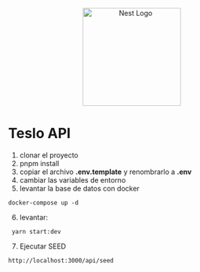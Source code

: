 <p align="center">
  <a href="http://nestjs.com/" target="blank"><img src="https://nestjs.com/img/logo-small.svg" width="200" alt="Nest Logo" /></a>
</p>

# Teslo API
1. clonar el proyecto
2. pnpm install
3. copiar el archivo __.env.template__ y renombrarlo a __.env__
4. cambiar las variables de entorno
5. levantar la base de datos con docker
```
docker-compose up -d
```
6. levantar:
```
 yarn start:dev
```
7. Ejecutar SEED
```
http://localhost:3000/api/seed
```

